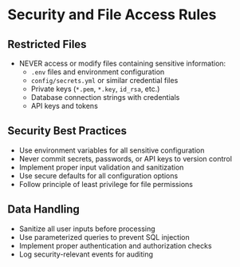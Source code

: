 # Security and File Access Rules

## Restricted Files

- NEVER access or modify files containing sensitive information:
  - `.env` files and environment configuration
  - `config/secrets.yml` or similar credential files
  - Private keys (`*.pem`, `*.key`, `id_rsa`, etc.)
  - Database connection strings with credentials
  - API keys and tokens

## Security Best Practices

- Use environment variables for all sensitive configuration
- Never commit secrets, passwords, or API keys to version control
- Implement proper input validation and sanitization
- Use secure defaults for all configuration options
- Follow principle of least privilege for file permissions

## Data Handling

- Sanitize all user inputs before processing
- Use parameterized queries to prevent SQL injection
- Implement proper authentication and authorization checks
- Log security-relevant events for auditing
